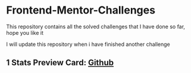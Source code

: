 # Frontend-Mentor-Challenges
This repository contains all the solved challenges that I have done so far, hope you like it

I will update this repository when i have finished another challenge

## 1 Stats Preview Card: [Github](https://github.com/JuanDa15/Frontend-Mentor-Challenges/tree/main/01%20-%20stats%20preview%20card)
